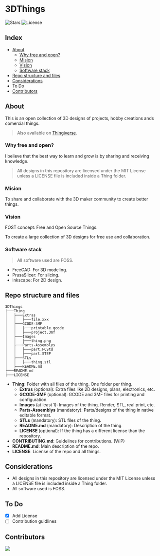 # 3DThings

![Stars](https://badgen.net/github/stars/rapax00/3dthings/?color=yellow)
![License](https://badgen.net/github/license/rapax00/3dthings/?color=cyan)

## Index

- [About](#about)
  - [Why free and open?](#why-free-and-open)
  - [Mision](#mision)
  - [Vision](#vision)
  - [Software stack](#software-stack)
- [Repo structure and files](#repo-structure-and-files)
- [Considerations](#considerations)
- [To Do](#to-do)
- [Contributors](#contributors)

## About

This is an open collection of 3D designs of projects, hobby creations ands comercial things.

> Also available on [Thingiverse](https://www.thingiverse.com/rapax00).

### Why free and open?

I believe that the best way to learn and grow is by sharing and receiving knowledge.

> All designs in this repository are licensed under the MIT License unless a LICENSE file is included inside a Thing folder.

### Mision

To share and collaborate with the 3D maker community to create better things.

### Vision

FOST concept: Free and Open Source Things.

To create a large collection of 3D designs for free use and collaboration.

### Software stack

> All software used are FOSS.

- FreeCAD: For 3D modeling.
- PrusaSlicer: For slicing.
- Inkscape: For 2D design.

## Repo structure and files

```
3DThings
├───Thing
│   ├───Extras
│   │   ├───file.xxx
│   ├───GCODE-3MF
│   │   ├───printable.gcode
│   │   ├───project.3mf
│   ├───Images
│   │   ├───thing.png
│   ├───Parts-Assemblys
│   │   ├───part.FCStd
│   │   ├───part.STEP
│   ├───STLs
│   │   ├───thing.stl
│   ├───README.md
├───README.md
├───LICENSE
```

- **Thing**: Folder with all files of the thing. One folder per thing.
  - **Extras** (optional): Extra files like 2D designs, plans, electronics, etc.
  - **GCODE-3MF** (optional): GCODE and 3MF files for printing and configuration.
  - **Images** (at least 1): Images of the thing. Render, STL, real print, etc.
  - **Parts-Assemblys** (mandatory): Parts/designs of the thing in native editable format.
  - **STLs** (mandatory): STL files of the thing.
  - **README.md** (mandatory): Description of the thing.
  - **LICENSE** (optional): If the thing has a different license than the repository.
- **CONTRIBUTING.md**: Guidelines for contributions. (WIP)
- **README.md**: Main description of the repo.
- **LICENSE**: License of the repo and all things.

## Considerations

- All designs in this repository are licensed under the MIT License unless a LICENSE file is included inside a Thing folder.
- All software used is FOSS.

## To Do

- [x] Add License
- [ ] Contribution guidlines

## Contributors

<a href="https://github.com/rapax00/3dthings/graphs/contributors">
  <img src="https://contrib.rocks/image?repo=rapax00/3dthings" />
</a>
